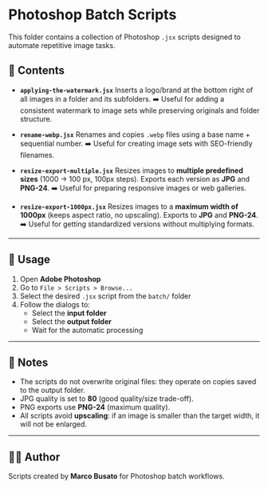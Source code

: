 
# Photoshop Batch Scripts

This folder contains a collection of Photoshop `.jsx` scripts
designed to automate repetitive image tasks.

## 📂 Contents

- **`applying-the-watermark.jsx`**
  Inserts a logo/brand at the bottom right of all images in a folder and its subfolders.
  ➡️ Useful for adding a consistent watermark to image sets while preserving originals and folder structure.

- **`rename-webp.jsx`**
  Renames and copies `.webp` files using a base name + sequential number.
  ➡️ Useful for creating image sets with SEO-friendly filenames.

- **`resize-export-multiple.jsx`**
  Resizes images to **multiple predefined sizes** (1000 → 100 px, 100px steps).
  Exports each version as **JPG** and **PNG-24**.
  ➡️ Useful for preparing responsive images or web galleries.

- **`resize-export-1000px.jsx`**
  Resizes images to a **maximum width of 1000px** (keeps aspect ratio, no upscaling).
  Exports to **JPG** and **PNG-24**.
  ➡️ Useful for getting standardized versions without multiplying formats.

---

## 🚀 Usage

1. Open **Adobe Photoshop**
2. Go to `File > Scripts > Browse...`
3. Select the desired `.jsx` script from the `batch/` folder
4. Follow the dialogs to:
   - Select the **input folder**
   - Select the **output folder**
   - Wait for the automatic processing

---

## 📝 Notes

- The scripts do not overwrite original files: they operate on copies saved to the output folder.
- JPG quality is set to **80** (good quality/size trade-off).
- PNG exports use **PNG-24** (maximum quality).
- All scripts avoid **upscaling**: if an image is smaller than the target width, it will not be enlarged.

---

## 👨‍💻 Author
Scripts created by **Marco Busato** for Photoshop batch workflows.

